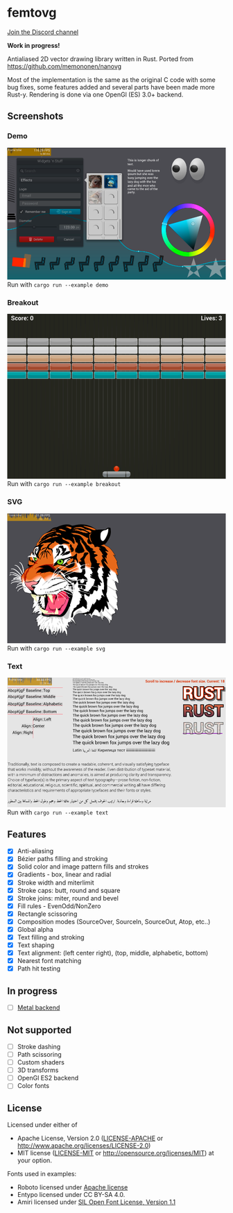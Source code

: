 # femtovg

[Join the Discord channel](https://discord.gg/V69VdVu)

**Work in progress!**

Antialiased 2D vector drawing library written in Rust.
Ported from https://github.com/memononen/nanovg

Most of the implementation is the same as the original C code with some bug fixes, some features added and several parts have been made more Rust-y. Rendering is done via one OpenGl (ES) 3.0+ backend.

## Screenshots
### Demo
![demo](assets/demo.png)
Run with `cargo run --example demo`

### Breakout
![breakout](assets/breakout.png)
Run with `cargo run --example breakout`

### SVG
![svg](assets/svg.png)
Run with `cargo run --example svg`

### Text
![text](assets/text.png)
Run with `cargo run --example text`

## Features
* [x] Anti-aliasing
* [x] Bézier paths filling and stroking
* [x] Solid color and image pattern fills and strokes
* [x] Gradients - box, linear and radial
* [x] Stroke width and miterlimit
* [x] Stroke caps: butt, round and square
* [x] Stroke joins: miter, round and bevel
* [x] Fill rules - EvenOdd/NonZero
* [x] Rectangle scissoring
* [x] Composition modes (SourceOver, SourceIn, SourceOut, Atop, etc..)
* [x] Global alpha
* [x] Text filling and stroking
* [x] Text shaping
* [x] Text alignment: (left center right), (top, middle, alphabetic, bottom)
* [x] Nearest font matching
* [x] Path hit testing

## In progress
* [ ] [Metal backend](https://github.com/adamnemecek/gpucanvas/)

## Not supported
* [ ] Stroke dashing
* [ ] Path scissoring
* [ ] Custom shaders
* [ ] 3D transforms
* [ ] OpenGl ES2 backend
* [ ] Color fonts

## License
Licensed under either of
 * Apache License, Version 2.0 ([LICENSE-APACHE](docs/LICENSE-APACHE) or http://www.apache.org/licenses/LICENSE-2.0)
 * MIT license ([LICENSE-MIT](docs/LICENSE-MIT) or http://opensource.org/licenses/MIT)
at your option.

Fonts used in examples:
- Roboto licensed under [Apache license](http://www.apache.org/licenses/LICENSE-2.0)
- Entypo licensed under CC BY-SA 4.0.
- Amiri licensed under [SIL Open Font License, Version 1.1](http://scripts.sil.org/cms/scripts/page.php?site_id=nrsi&id=OFL)

